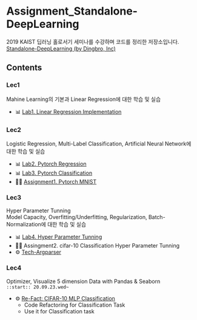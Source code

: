 # Assignment_Standalone-DeepLearning
2019 KAIST 딥러닝 홀로서기 세미나를 수강하며 코드를 정리한 저장소입니다.<br>
[Standalone-DeepLearning (by Dingbro, Inc)](https://github.com/heartcored98/Standalone-DeepLearning)
## Contents
### Lec1
Mahine Learning의 기본과 Linear Regression에 대한 학습 및 실습<br>
* 📊 [Lab1. Linear Regression Implementation](https://github.com/Steve-YJ/Assignment_Standalone_DL/blob/master/Lac1.%20Basic-ML_LinearRegression/%5BAssingment1%5D%5Blinear_regression%5DPyTorch_MNIST.ipynb)
### Lec2
Logistic Regression, Multi-Label Classification, Artificial Neural Network에 대한 학습 및 실습<br>
* 📊 [Lab2. Pytorch Regression](https://github.com/Steve-YJ/Assignment_Standalone_DL/blob/master/Lac2.%20Logistic%20Regression_Multi-Label%20Classification/Code_Lec2_Pytorch_Linear_Regression.ipynb)
* 📊 [Lab3. Pytorch Classification](https://github.com/Steve-YJ/Assignment_Standalone_DL/blob/master/Lac2.%20Logistic%20Regression_Multi-Label%20Classification/Lec2_Multinomial_linear_regression.ipynb)
* 📌📌 [Assignment1. Pytorch MNIST](https://github.com/Steve-YJ/Assignment_Standalone_DL/blob/master/Assignment1_Training_MNIST.ipynb)
### Lec3
Hyper Parameter Tunning<br>
Model Capacity, Overfitting/Underfitting, Regularization, Batch-Normalization에 대한 학습 및 실습<br>
* 📊 [Lab4. Hyper Parameter Tunning](https://github.com/Steve-YJ/Assignment_Standalone_DL/blob/master/Lab3.%20Hyperparameter%20Tunning_Model%20Capacity_Overfitting_Regularization/%5BPractice%5D_Cifar10.ipynb)
* 📌📌 Assingment2. cifar-10 Classification Hyper Parameter Tunning
* ⚙️ [Tech-Argparser](https://github.com/Steve-YJ/Assignment_Standalone_DL/blob/master/Lab3.%20Hyperparameter%20Tunning_Model%20Capacity_Overfitting_Regularization/%5BPractice%5D_Lec03_Argparse.ipynb)
### Lec4
Optimizer, Visualize 5 dimension Data with Pandas & Seaborn<br>
<code>::start:: 20.09.23.wed~</code>
* ⚙️ [Re-Fact: CIFAR-10 MLP Classification](https://github.com/Steve-YJ/Assignment_Standalone_DL/blob/master/%5BRe_Fact%5D_MLP_Classification_CIFAR_10.ipynb)
  * Code Refactoring for Classification Task
  * Use it for Classification task
